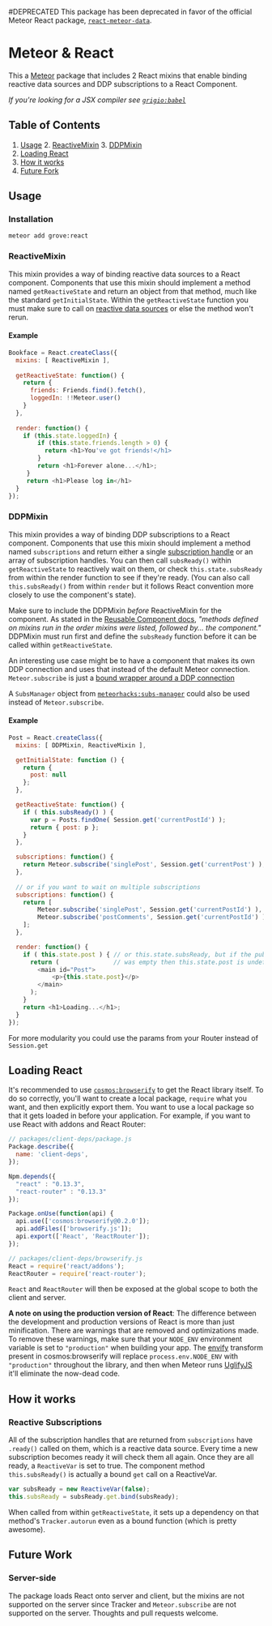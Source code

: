 #DEPRECATED
This package has been deprecated in favor of the official Meteor React package, [`react-meteor-data`](https://react-in-meteor.readthedocs.org/en/latest/meteor-data/).

# Meteor & React
This a [Meteor](https://meteor.com) package that includes 2 React mixins that enable binding reactive data sources and DDP subscriptions to a React Component.

*If you're looking for a JSX compiler see [`grigio:babel`](https://github.com/grigio/meteor-babel)*

## Table of Contents
1. [Usage](#usage)
	2. [ReactiveMixin](#reactivemixin)
	3. [DDPMixin](#ddpmixin)
2. [Loading React](#loading-react)
2. [How it works](#how-it-works)
3. [Future Fork](#future-work)

## Usage
### Installation

```
meteor add grove:react
```

### ReactiveMixin
This mixin provides a way of binding reactive data sources to a React
component. Components that use this mixin should implement a method
named `getReactiveState` and return an object from that method, much
like the standard `getInitialState`. Within the `getReactiveState`
function you must make sure to call on [reactive data sources](http://docs.meteor.com/#/full/reactivity) or else the method won't rerun.



#### Example
```js
Bookface = React.createClass({
  mixins: [ ReactiveMixin ],
  
  getReactiveState: function() {
    return {
      friends: Friends.find().fetch(),
      loggedIn: !!Meteor.user()
    }
  },
  
  render: function() {
    if (this.state.loggedIn) {
	    if (this.state.friends.length > 0) {
	      return <h1>You've got friends!</h1>
	    }
	    return <h1>Forever alone...</h1>;
	 }
	 return <h1>Please log in</h1>
  }  
});
```

### DDPMixin
This mixin provides a way of binding DDP subscriptions to a React component. Components that use this mixin should implement a method named `subscriptions` and return either a single [subscription handle](http://docs.meteor.com/#/full/meteor_subscribe) or an array of subscription handles. You can then call `subsReady()` within `getReactiveState` to reactively wait on them, or check `this.state.subsReady` from within the render function to see if they're ready. (You can also call `this.subsReady()` from within `render` but it follows React convention more closely to use the component's state).

Make sure to include the DDPMixin _before_ ReactiveMixin for the component. As stated in the [Reusable Component docs](https://facebook.github.io/react/docs/reusable-components.html#mixins), _"methods defined on mixins run in the order mixins were listed, followed by... the component."_ DDPMixin must run first and define the `subsReady` function before it can be called within `getReactiveState`.

An interesting use case might be to have a component that makes its own DDP connection and uses that instead of the default Meteor connection. `Meteor.subscribe` is just a [bound wrapper around a DDP connection](https://github.com/meteor/meteor/blob/devel/packages/ddp/client_convenience.js#L45-L56)

A `SubsManager` object from [`meteorhacks:subs-manager`](https://github.com/meteorhacks/subs-manager) could also be used instead of `Meteor.subscribe`.

#### Example

```js
Post = React.createClass({
  mixins: [ DDPMixin, ReactiveMixin ],

  getInitialState: function () {
    return {
      post: null
    };
  },

  getReactiveState: function() {
    if ( this.subsReady() ) {
      var p = Posts.findOne( Session.get('currentPostId') );
      return { post: p };
    }
  },

  subscriptions: function() {
    return Meteor.subscribe('singlePost', Session.get('currentPost') );
  },
  
  // or if you want to wait on multiple subscriptions
  subscriptions: function() {
    return [
		Meteor.subscribe('singlePost', Session.get('currentPostId') ),
		Meteor.subscribe('postComments', Session.get('currentPostId') )
    ];
  },

  render: function() {
    if ( this.state.post ) { // or this.state.subsReady, but if the publication
      return (			     // was empty then this.state.post is undefined
        <main id="Post">
			<p>{this.state.post}</p>
        </main>
      );
    }
    return <h1>Loading...</h1>;
  }
});
```
For more modularity you could use the params from your Router instead of `Session.get`

## Loading React
It's recommended to use [`cosmos:browserify`](https://github.com/elidoran/cosmos-browserify/) to get the React library itself. To do so correctly, you'll want to create a local package, `require` what you want, and then explicitly export them. You want to use a local package so that it gets loaded in before your application. For example, if you want to use React with addons and React Router:

```js
// packages/client-deps/package.js
Package.describe({
  name: 'client-deps',
});

Npm.depends({
  "react" : "0.13.3",
  "react-router" : "0.13.3"
});

Package.onUse(function(api) {
  api.use(['cosmos:browserify@0.2.0']);
  api.addFiles(['browserify.js']);
  api.export(['React', 'ReactRouter']);
});
```

```js
// packages/client-deps/browserify.js
React = require('react/addons');
ReactRouter = require('react-router');
```

`React` and `ReactRouter` will then be exposed at the global scope to both the client and server.

**A note on using the production version of React**: The difference between the development and production versions of React is more than just minification. There are warnings that are removed and optimizations made. To remove these warnings, make sure that your `NODE_ENV` environment variable is set to `"production"` when building your app. The [envify](https://www.npmjs.com/package/envify) transform present in cosmos:browserify will replace `process.env.NODE_ENV` with `"production"` throughout the library, and then when Meteor runs [UglifyJS](https://github.com/mishoo/UglifyJS2) it'll eliminate the now-dead code.

## How it works
### Reactive Subscriptions
All of the subscription handles that are returned from `subscriptions` have `.ready()` called on them, which is a reactive data source. Every time a new subscription becomes ready it will check them all again. Once they are all ready, a `ReactiveVar` is set to true. The component method `this.subsReady()` is actually a bound `get` call on a ReactiveVar. 

```js
var subsReady = new ReactiveVar(false);
this.subsReady = subsReady.get.bind(subsReady);
```

When called from within `getReactiveState`, it sets up a dependency on that method's `Tracker.autorun` even as a bound function (which is pretty awesome).

## Future Work
### Server-side
The package loads React onto server and client, but the mixins are not supported on the server since Tracker and `Meteor.subscribe` are not supported on the server. Thoughts and pull requests welcome.
